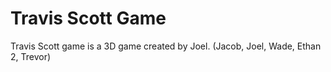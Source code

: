 # Travis Scott Game

Travis Scott game is a 3D game created by Joel.
(Jacob, Joel, Wade, Ethan 2, Trevor)
